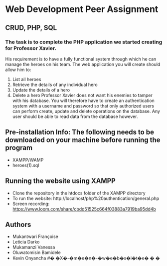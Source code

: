# Web Development Peer Assignment

## CRUD, PHP, SQL

### The task is to complete the PHP application we started creating for Professor Xavier. 
His requirement is to have a fully functional system through which he can manage the heroes on his
team. The web application you will create should allow him to:
1. List all heroes
2. Retrieve the details of any individual hero
3. Update the details of a hero
4. Delete a hero
Professor Xavier does not want his enemies to tamper with his database. You will therefore have to create
an authentication system with a username and password so that only authorized users can perform create,
update and delete operations on the database. Any user should be able to read data from the database however.
 
## Pre-installation Info: The following needs to be downloaded on your machine before running the program
* XAMPP/WAMP
* heroes(1).sql 

## Running the website using XAMPP
* Clone the repository in the htdocs folder of the XAMPP directory
* To run the website: http://localhost/php%20authentication/general.php
* Screen recording: https://www.loom.com/share/cbdd51525c664f03883a7919ba95dd4b

## Authors
* Mukantwari Françoise
* Leticia Darko
* Mukamanzi Vanessa
* Oluwatomisin Bamidele
* Kevin Onyancha
#� �X�-�m�e�n�-�w�e�b�s�i�t�e�
�
�
